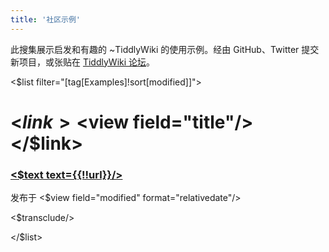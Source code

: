 ```yaml
---
title: '社区示例'
---
```


此搜集展示启发和有趣的 ~TiddlyWiki 的使用示例。经由 GitHub、Twitter 提交新项目，或张贴在 [TiddlyWiki 论坛](Forums)。

<div class="tc-link-info">

<$list filter="[tag[Examples]!sort[modified]]">

<div class="tc-link-info-item">

# <$link><$view field="title"/></$link>

### <a href={{!!url}} target="_blank"><$text text={{!!url}}/></a>

<div class="tc-subtitle">发布于 <$view field="modified" format="relativedate"/></div>

<$transclude/>

</div>

</$list>
